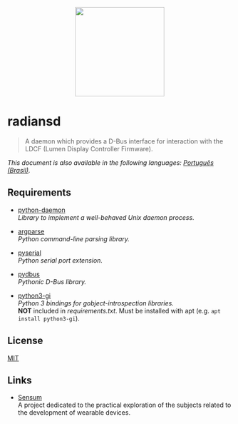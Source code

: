 <p align="center">
  <img src="https://avatars2.githubusercontent.com/u/31752856"
       alt="" width="200" />
</p>

# radiansd

> A daemon which provides a D-Bus interface for interaction with the LDCF
  (Lumen Display Controller Firmware).

_This document is also available in the following languages:
[Português (Brasil)](README.pt-br.md)._

## Requirements

* [python-daemon](https://pypi.python.org/pypi/python-daemon/)  
  _Library to implement a well-behaved Unix daemon process._

* [argparse](https://pypi.python.org/pypi/argparse/)  
  _Python command-line parsing library._

* [pyserial](https://pypi.python.org/pypi/pyserial)  
  _Python serial port extension._

* [pydbus](https://pypi.python.org/pypi/pydbus)  
  _Pythonic D-Bus library._

* [python3-gi](https://packages.debian.org/stretch/python3-gi)  
  _Python 3 bindings for gobject-introspection libraries._  
  **NOT** included in _requirements.txt_. Must be installed with apt (e.g. 
  `apt install python3-gi`).

## License

[MIT](LICENSE)

## Links

* [Sensum](https://github.com/radialle-sensum/sensum)  
  A project dedicated to the practical exploration of the subjects related to
  the development of wearable devices.